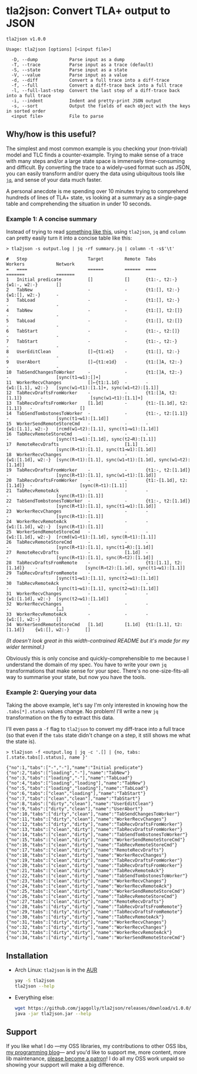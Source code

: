 # tla2json: Convert TLA+ output to JSON

```
tla2json v1.0.0

Usage: tla2json [options] [<input file>]

  -D, --dump            Parse input as a dump
  -T, --trace           Parse input as a trace (default)
  -S, --state           Parse input as a state
  -V, --value           Parse input as a value
  -d, --diff            Convert a full trace into a diff-trace
  -f, --full            Convert a diff-trace back into a full trace
  -l, --full-last-step  Convert the last step of a diff-trace back into a full trace
  -i, --indent          Indent and pretty-print JSON output
  -s, --sort            Output the fields of each object with the keys in sorted order
  <input file>          File to parse
```

## Why/how is this useful?

The simplest and most common example is you checking your (non-trivial) model
and TLC finds a counter-example. Trying to make sense of a trace with many steps and/or
a large state space is immensely time-consuming and difficult. By converting the trace
to a widely-used format such as JSON, you can easily transform and/or query the data using
ubiquitous tools like [`jq`](https://stedolan.github.io/jq/), and sense of your data much faster.

A personal anecdote is me spending over 10 minutes trying to comprehend hundreds of lines of
TLA+ state, vs looking at a summary as a single-page table and comprehending the situation in under 10 seconds.

### Example 1: A concise summary

Instead of trying to read [something like this](https://gist.github.com/japgolly/19ee59f884bc13cefa9401b1f57c49cc),
using `tla2json`, `jq` and `column` can pretty easily turn it into a concise table like this:

```
> tla2json -s output.log | jq -rf summary.jq | column -t -s$'\t'

#   Step                       Target        Remote  Tabs                     Workers            Network
=   ====                       ======        ======  ====                     =======            =======
1   Initial predicate          []            []      {t1:-, t2:-}             {w1:-, w2:-}       []                                                          
2   TabNew                     -             -       {t1:[], t2:-}            {w1:[], w2:-}      -                                                           
3   TabLoad                    -             -       {t1:[], t2:-}            -                  -                                                           
4   TabNew                     -             -       {t1:[], t2:[]}           -                  -                                                           
5   TabLoad                    -             -       {t1:[], t2:[]}           -                  -                                                           
6   TabStart                   -             -       {t1:-, t2:[]}            -                  -                                                           
7   TabStart                   -             -       {t1:-, t2:-}             -                  -                                                           
8   UserEditClean              []→{t1:e1}    -       {t1:[], t2:-}            -                  -                                                           
9   UserAbort                  []→{t1:e1d}   -       {t1:[]A, t2:-}           -                  -                                                           
10  TabSendChangesToWorker     -             -       {t1:[]A, t2:-}           -                  [sync(t1→w1):[]+]                                           
11  WorkerRecvChanges          []←{t1:1.1d}  -       -                        {w1:[1.1], w2:-}   [sync(w1→t1):[1.1]+, sync(w1→t2):[1.1]]                     
12  TabRecvDraftsFromWorker    -             -       {t1:[]A, t2:[1.1]}       -                  [sync(w1→t1):[1.1]+]                                        
13  TabRecvDraftsFromWorker    [1.1d]        -       {t1:-[1.1d], t2:[1.1]}   -                  []                                                          
14  TabSendTombstonesToWorker  -             -       {t1:-, t2:[1.1]}         -                  [sync(t1→w1):[1.1d]]                                        
15  WorkerSendRemoteStoreCmd   -             -       -                        {w1:[1.1], w2:-}   [rcmd(w1→t2):[1.1], sync(t1→w1):[1.1d]]                     
16  TabRecvRemoteStoreCmd      -             -       -                        -                  [sync(t1→w1):[1.1d], sync(t2→R):[1.1]]                      
17  RemoteRecvDrafts           -             [1.1]   -                        -                  [sync(R→t1):[1.1], sync(t1→w1):[1.1d]]                      
18  WorkerRecvChanges          -             -       -                        {w1:[1.1d], w2:-}  [sync(R→t1):[1.1], sync(w1→t1):[1.1d], sync(w1→t2):[1.1d]]  
19  TabRecvDraftsFromWorker    -             -       {t1:-, t2:[1.1d]}        -                  [sync(R→t1):[1.1], sync(w1→t1):[1.1d]]                      
20  TabRecvDraftsFromWorker    -             -       {t1:-[1.1d], t2:[1.1d]}  -                  [sync(R→t1):[1.1]]                                          
21  TabRecvRemoteAck           -             -       -                        -                  [sync(R→t1):[1.1]]                                          
22  TabSendTombstonesToWorker  -             -       {t1:-, t2:[1.1d]}        -                  [sync(R→t1):[1.1], sync(t1→w1):[1.1d]]                      
23  WorkerRecvChanges          -             -       -                        -                  [sync(R→t1):[1.1]]                                          
24  WorkerRecvRemoteAck        -             -       -                        {w1:[1.1d], w2:-}  [sync(R→t1):[1.1]]                                          
25  WorkerSendRemoteStoreCmd   -             -       -                        {w1:[1.1d], w2:-}  [rcmd(w1→t1):[1.1d], sync(R→t1):[1.1]]                      
26  TabRecvRemoteStoreCmd      -             -       -                        -                  [sync(R→t1):[1.1], sync(t1→R):[1.1d]]                       
27  RemoteRecvDrafts           -             [1.1d]  -                        -                  [sync(R→t1):[1.1], sync(R→t2):[1.1d]]                       
28  TabRecvDraftsFromRemote    -             -       {t1:[1.1], t2:[1.1d]}    -                  [sync(R→t2):[1.1d], sync(t1→w1):[1.1]]                      
29  TabRecvDraftsFromRemote    -             -       -                        -                  [sync(t1→w1):[1.1], sync(t2→w1):[1.1d]]                     
30  TabRecvRemoteAck           -             -       -                        -                  [sync(t1→w1):[1.1], sync(t2→w1):[1.1d]]                     
31  WorkerRecvChanges          -             -       -                        {w1:[1.1d], w2:-}  [sync(t2→w1):[1.1d]]                                        
32  WorkerRecvChanges          -             -       -                        -                  […]                                                         
33  WorkerRecvRemoteAck        -             -       -                        {w1:[], w2:-}      []                                                          
34  WorkerSendRemoteStoreCmd   [1.1d]        [1.1d]  {t1:[1.1], t2:[1.1d]}    {w1:[], w2:-}      []                                                          
```

*(It doesn't look great in this width-contrained README but it's made for my wider terminal.)*

Obviously this is only concise and quickly-comprehensible to me because I understand the domain of my spec.
You have to write your own `jq` transformations that make sense for your spec.
There's no one-size-fits-all way to summarise your state, but now you have the tools.

### Example 2: Querying your data

Taking the above example, let's say I'm only interested in knowing how the `.tabs[*].status`
values change. No problem! I'll write a new `jq` transformation on the fly to extract this data.

I'll even pass a `-f` flag to `tla2json` to convert my diff-trace into a full trace (so that
even if the `tabs` state didn't change on a step, it still shows me what the state is).

```
> tla2json -f <output.log | jq -c '.[] | {no, tabs: [.state.tabs[].status], name }'

{"no":1,"tabs":["-","-"],"name":"Initial predicate"}
{"no":2,"tabs":["loading","-"],"name":"TabNew"}
{"no":3,"tabs":["loading","-"],"name":"TabLoad"}
{"no":4,"tabs":["loading","loading"],"name":"TabNew"}
{"no":5,"tabs":["loading","loading"],"name":"TabLoad"}
{"no":6,"tabs":["clean","loading"],"name":"TabStart"}
{"no":7,"tabs":["clean","clean"],"name":"TabStart"}
{"no":8,"tabs":["dirty","clean"],"name":"UserEditClean"}
{"no":9,"tabs":["dirty","clean"],"name":"UserAbort"}
{"no":10,"tabs":["dirty","clean"],"name":"TabSendChangesToWorker"}
{"no":11,"tabs":["dirty","clean"],"name":"WorkerRecvChanges"}
{"no":12,"tabs":["dirty","dirty"],"name":"TabRecvDraftsFromWorker"}
{"no":13,"tabs":["clean","dirty"],"name":"TabRecvDraftsFromWorker"}
{"no":14,"tabs":["clean","dirty"],"name":"TabSendTombstonesToWorker"}
{"no":15,"tabs":["clean","dirty"],"name":"WorkerSendRemoteStoreCmd"}
{"no":16,"tabs":["clean","dirty"],"name":"TabRecvRemoteStoreCmd"}
{"no":17,"tabs":["clean","dirty"],"name":"RemoteRecvDrafts"}
{"no":18,"tabs":["clean","dirty"],"name":"WorkerRecvChanges"}
{"no":19,"tabs":["clean","dirty"],"name":"TabRecvDraftsFromWorker"}
{"no":20,"tabs":["clean","dirty"],"name":"TabRecvDraftsFromWorker"}
{"no":21,"tabs":["clean","dirty"],"name":"TabRecvRemoteAck"}
{"no":22,"tabs":["clean","dirty"],"name":"TabSendTombstonesToWorker"}
{"no":23,"tabs":["clean","dirty"],"name":"WorkerRecvChanges"}
{"no":24,"tabs":["clean","dirty"],"name":"WorkerRecvRemoteAck"}
{"no":25,"tabs":["clean","dirty"],"name":"WorkerSendRemoteStoreCmd"}
{"no":26,"tabs":["clean","dirty"],"name":"TabRecvRemoteStoreCmd"}
{"no":27,"tabs":["clean","dirty"],"name":"RemoteRecvDrafts"}
{"no":28,"tabs":["dirty","dirty"],"name":"TabRecvDraftsFromRemote"}
{"no":29,"tabs":["dirty","dirty"],"name":"TabRecvDraftsFromRemote"}
{"no":30,"tabs":["dirty","dirty"],"name":"TabRecvRemoteAck"}
{"no":31,"tabs":["dirty","dirty"],"name":"WorkerRecvChanges"}
{"no":32,"tabs":["dirty","dirty"],"name":"WorkerRecvChanges"}
{"no":33,"tabs":["dirty","dirty"],"name":"WorkerRecvRemoteAck"}
{"no":34,"tabs":["dirty","dirty"],"name":"WorkerSendRemoteStoreCmd"}
```

## Installation

* Arch Linux: `tla2json` is in the [AUR](https://aur.archlinux.org/packages/tla2json/)

    ```sh
    yay -S tla2json
    tla2json --help
    ```

* Everything else:

    ```sh
    wget https://github.com/japgolly/tla2json/releases/download/v1.0.0/tla2json.jar
    java -jar tla2json.jar --help
    ```


## Support

If you like what I do
—my OSS libraries, my contributions to other OSS libs, [my programming blog](https://japgolly.blogspot.com)—
and you'd like to support me, more content, more lib maintenance, [please become a patron](https://www.patreon.com/japgolly)!
I do all my OSS work unpaid so showing your support will make a big difference.

